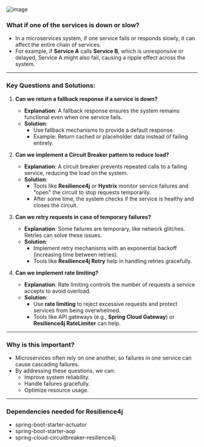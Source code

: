 ![image](https://github.com/user-attachments/assets/75f0bae3-d9ed-4b99-b1d9-b5cdaa86b254)

### **What if one of the services is down or slow?**
- In a microservices system, if one service fails or responds slowly, it can affect the entire chain of services.  
- For example, if **Service A** calls **Service B**, which is unresponsive or delayed, Service A might also fail, causing a ripple effect across the system.

---

### **Key Questions and Solutions**:

1. **Can we return a fallback response if a service is down?**  
   - **Explanation**: A fallback response ensures the system remains functional even when one service fails.  
   - **Solution**:  
     - Use fallback mechanisms to provide a default response.  
     - Example: Return cached or placeholder data instead of failing entirely.

2. **Can we implement a Circuit Breaker pattern to reduce load?**  
   - **Explanation**: A circuit breaker prevents repeated calls to a failing service, reducing the load on the system.  
   - **Solution**:  
     - Tools like **Resilience4j** or **Hystrix** monitor service failures and "open" the circuit to stop requests temporarily.  
     - After some time, the system checks if the service is healthy and closes the circuit.  

3. **Can we retry requests in case of temporary failures?**  
   - **Explanation**: Some failures are temporary, like network glitches. Retries can solve these issues.  
   - **Solution**:  
     - Implement retry mechanisms with an exponential backoff (increasing time between retries).  
     - Tools like **Resilience4j Retry** help in handling retries gracefully.

4. **Can we implement rate limiting?**  
   - **Explanation**: Rate limiting controls the number of requests a service accepts to avoid overload.  
   - **Solution**:  
     - Use **rate limiting** to reject excessive requests and protect services from being overwhelmed.  
     - Tools like API gateways (e.g., **Spring Cloud Gateway**) or **Resilience4j RateLimiter** can help.

---

### **Why is this important?**
- Microservices often rely on one another, so failures in one service can cause cascading failures.  
- By addressing these questions, we can:  
   - Improve system reliability.  
   - Handle failures gracefully.  
   - Optimize resource usage.
 
--- 

### **Dependencies needed for Resilience4j**
- spring-boot-starter-actuator
- spring-boot-starter-aop
- spring-cloud-circuitbreaker-resilience4j

